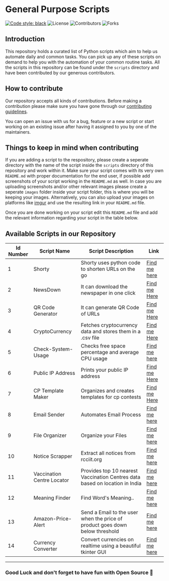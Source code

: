 # General Purpose Scripts
[![Code style: black](https://img.shields.io/badge/code%20style-black-000000.svg?style=plasitc)](https://github.com/psf/black)
![License](https://img.shields.io/github/license/GDSC-RCCIIT/General-Purpose-Scripts?color=blue&style=plasitc)
![Contributors](https://img.shields.io/github/contributors/GDSC-RCCIIT/General-Purpose-Scripts?color=darkgreen&style=plasitc)
![Forks](https://img.shields.io/github/forks/GDSC-RCCIIT/General-Purpose-Scripts?color=purple&style=plasitc)


## Introduction

This repository holds a curated list of Python scripts which aim to help us automate daily and common tasks. You can pick up any of these scripts on demand to help you with the automation of your common routine tasks. All the scripts in this repository can be found under the `scripts` directory and have been contributed by our generous contributors.


## How to contribute
Our repository accepts all kinds of contributions. Before making a contribution please make sure you have gone through our [contributing guidelines](https://github.com/GDSC-RCCIIT/General-Purpose-Scripts/blob/main/.github/CONTRIBUTING.md). 

You can open an issue with us for a bug, feature or a new script or start working on an existing issue after having it assigned to you by one of the maintainers.


## Things to keep in mind when contributing
If you are adding a script to the respository, please create a seperate directory with the name of the script inside the `scripts` directory of this repository and work within it. Make sure your script comes with its very own `README.md` with proper documentation for the end user, if possible add screenshots of your script working in the `README.md` as well. In case you are uploading screenshots and/or other relevant images please create a seperate `images` folder inside your script folder, this is where you will be keeping your images. Alternatively, you can also upload your images on platforms like [imgur](https://imgur.com/) and use the resulting link in your `README.md` file.

Once you are done working on your script edit this `README.md` file and add the relevant information regarding your script in the table below.


## Available Scripts in our Repository
| Id Number | Script Name | Script Description                                | Link                                                                                              |
| --------- | ----------- | ------------------------------------------------- | ------------------------------------------------------------------------------------------------- |
| 1         | Shorty      | Shorty uses python code to shorten URLs on the go | [Find me here](https://github.com/GDSC-RCCIIT/General-Purpose-Scripts/tree/main/scripts/Shorty)   |
| 2         | NewsDown    | It can download the newspaper in one click        | [Find me Here](https://github.com/GDSC-RCCIIT/General-Purpose-Scripts/tree/main/scripts/NewsDown) |
| 3         | QR Code Generator    | It can generate QR Code of URLs        | [Find me Here](https://github.com/GDSC-RCCIIT/General-Purpose-Scripts/tree/main/scripts/QR%20Code%20Generator) |
| 4         | CryptoCurrency       | Fetches cryptocurrency data and stores them in a .csv file | [Find me Here](https://github.com/GDSC-RCCIIT/General-Purpose-Scripts/tree/main/scripts/CryptoCurrency) |
| 5         | Check-System-Usage   | Checks free space percentage and average CPU usage | [Find me here](https://github.com/GDSC-RCCIIT/General-Purpose-Scripts/tree/main/scripts/Check-System-Usage) |
| 6         | Public IP Address       | Prints your public IP address | [Find me Here](https://github.com/GDSC-RCCIIT/General-Purpose-Scripts/tree/publicIP/scripts/Public%20IP%20Address)
| 7         | CP Template Maker       | Organizes and creates templates for cp contests| [Find me Here](https://github.com/GDSC-RCCIIT/General-Purpose-Scripts/tree/main/scripts/CpTemplate)
| 8         | Email Sender      | Automates Email Process | [Find me here](https://github.com/GDSC-RCCIIT/General-Purpose-Scripts/tree/main/scripts/Email-Sender)   |
| 9         | File Organizer      | Organize your Files | [Find me here](https://github.com/GDSC-RCCIIT/General-Purpose-Scripts/tree/main/scripts/File%20Organizer)   |
| 10         | Notice Scrapper     | Extract all notices from rcciit.org | [Find me here](https://github.com/GDSC-RCCIIT/General-Purpose-Scripts/tree/main/scripts/NoticeScrapper)   |
| 11         | Vaccination Centre Locator   | Provides top 10 nearest Vaccination Centres data based on location in India | [Find me here](https://github.com/GDSC-RCCIIT/General-Purpose-Scripts/tree/main/scripts/Vaccination-Centre-Locator)   |
| 12         | Meaning Finder   | Find Word's Meaning.. | [Find me here](https://github.com/GDSC-RCCIIT/General-Purpose-Scripts/tree/main/scripts/Meaning%20Finder)   |
| 13         | Amazon-Price-Alert      | Send a Email to the user when the price of product goes down below threshold | [Find me here](https://github.com/GDSC-RCCIIT/General-Purpose-Scripts/tree/main/scripts/amazon-price-alert)   |
| 14         | Currency Converter      | Convert currencies on realtime using a beautiful tkinter GUI| [Find me here](https://github.com/GDSC-RCCIIT/General-Purpose-Scripts/tree/main/scripts/Currency-Converter)   |
----------------------
### Good Luck and don't forget to have fun with Open Source 🚀
